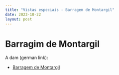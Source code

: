 ```yaml
---
title: "Vistas especiais - Barragem de Montargil"
date: 2023-10-22
layout: post
---
```


# Barragim de Montargil

A dam (german link):

* [Barragem de Montargil](https://de.wikipedia.org/wiki/Talsperre_Montargil)
